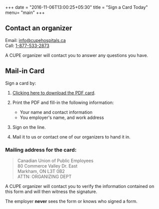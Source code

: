 +++
date = "2016-11-06T13:00:25+05:30"
title = "Sign a Card Today"
menu= "main"
+++

## Contact an organizer

Email: [info@cupehospitals.ca](mailto:info@cupehospitals.ca)  
Call: [1-877-533-2873](tel:1-877-533-2873) 


A CUPE organizer will contact you to answer any questions you have.




## Mail-in Card

Sign a card by:

1. [Clicking here to download the PDF card](/ecard.pdf).

2. Print the PDF and fill-in the following information:
   - Your name and contact information
   - You employer's name, and work address
3. Sign on the line.
4. Mail it to us or contact one of our organizers to hand it in.

### Mailing address for the card:

> Canadian Union of Public Employees  
> 80 Commerce Valley Dr. East  
> Markham, ON  L3T 0B2  
> ATTN: ORGANIZING DEPT

A CUPE organizer will contact you to verify the information contained on this form and will then witness the signature. 

The employer **never** sees the form or knows who signed a form.

